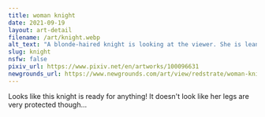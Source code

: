 ```yaml
---
title: woman knight
date: 2021-09-19
layout: art-detail
filename: /art/knight.webp
alt_text: "A blonde-haired knight is looking at the viewer. She is leaning on her trusty sword, and has some chestplates and basic armor on."
slug: knight
nsfw: false
pixiv_url: https://www.pixiv.net/en/artworks/100096631
newgrounds_url: https://www.newgrounds.com/art/view/redstrate/woman-knight
---
```

Looks like this knight is ready for anything! It doesn't look like her legs are very protected though...
